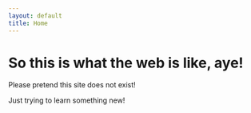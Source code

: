 ```yaml
---
layout: default
title: Home
---
```

# So this is what the web is like, aye!

Please pretend this site does not exist!

Just trying to learn something new!
